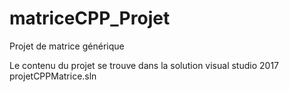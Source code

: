 # matriceCPP_Projet
Projet de matrice générique

Le contenu du projet se trouve dans la solution visual studio 2017 projetCPPMatrice.sln

